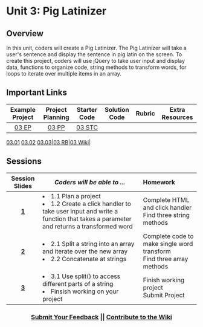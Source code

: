 # Unit 3: Pig Latinizer


## Overview
In this unit, coders will create a Pig Latinizer. The Pig Latinizer will take a user's sentence and display the sentence in pig latin on the screen. To create this project, coders will use jQuery to take user input and display data, functions to organize code, string methods to transform words, for loops to iterate over multiple items in an array.

## Important Links


| Example Project | Project Planning |  Starter Code | Solution Code  | Rubric | Extra Resources |
|:-------:|:-------:|:-------:|:-------:|:-------:|:-------:|
|[03 EP](https://scriptedcurriculum.github.io/adv_pgl_sol_3/)|[03 PP](https://docs.google.com/document/d/1gINwUa2YyBhAvlKkdAlfm9gJxnnkbiTPE1QV_O_PmJc/edit)|[03 STC](https://github.com/ScriptEdcurriculum/piglatinizer/blob/master/INSTRUCTIONS.md)|
[03.01](https://github.com/ScriptEdcurriculum/adv_pgl_sol_1)
[03.02](https://github.com/ScriptEdcurriculum/adv_pgl_sol_2)
[03.03](https://github.com/ScriptEdcurriculum/adv_pgl_sol_3)|[03 RB](https://drive.google.com/open?id=13vHr_fpuyip958JHw2eYt8P7UQsGz9-crCHPZKyNVf4)|[03 Wiki](https://github.com/ScriptEdcurriculum/curriculum17-18/wiki/2.-Advanced#unit-3-pig-latinizer)|

## Sessions 
|Session Slides|*Coders will be able to ...*|Homework|
|:-------:|-------|:-------|
|[**1**](https://docs.google.com/presentation/d/13c8FrlzFuNA8yJTmCdLkEG4PYw_LnL0Q1Lgmlc2gTPs/edit#slide=id.g2c7704967c_0_0)|<li>  1.1 Plan a project</li> <li> 1.2 Create a click handler to take user input and write a function that takes a parameter and returns a transformed word</li>|Complete HTML <br> and click handler <br> Find three string methods|
|[**2**](https://docs.google.com/presentation/d/1XrtHFhijKP6oEbsbakqtPpnBrahbsHSgHc3JmQPj6s8/edit#slide=id.g1e220fa94a_0_30)|<li> 2.1 Split a string into an array and iterate over the new array </li> <li> 2.2 Concatenate at strings</li> |Complete code to make single word transform <br> Find three array methods|
|[**3**](https://docs.google.com/presentation/d/1prZprZ2Px5-3-ZLMT0g_Vy4mRS7qLCKhA2B8y5oaKIE/edit#slide=id.g1e220fa94a_0_30)|<li> 3.1 Use split() to access different parts of a string </li> <li> Finsish working on your project</li> |Finish working project <br> Submit Project|

<h3 align="center"><a href="https://docs.google.com/forms/d/e/1FAIpQLSdmoYjRk6tqJHI5Y1ELjOZ7tiYj58dmoIBEeUaXK5ciIdljIg/viewform">Submit Your Feedback</a> || <a href="https://github.com/ScriptEdcurriculum/curriculum17-18/wiki/2.-Advanced#unit-3-pig-latinizer">Contribute to the Wiki</a></h3>
